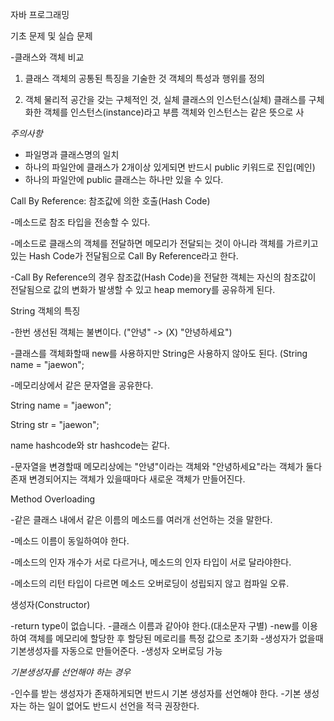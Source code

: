 자바 프로그래밍

기초 문제 및 실습 문제

-클래스와 객체 비교

1. 클래스
   객체의 공통된 특징을 기술한 것
   객체의 특성과 행위를 정의

2. 객체
   물리적 공간을 갖는 구체적인 것, 실체
   클래스의 인스턴스(실체)
   클래스를 구체화한 객체를 인스턴스(instance)라고 부름
   객체와 인스턴스는 같은 뜻으로 사

*주의사항*
- 파일명과 클래스명의 일치
- 하나의 파일안에 클래스가 2개이상 있게되면 반드시 public 키워드로 진입(메인)
- 하나의 파일안에 public 클래스는 하나만 있을 수 있다.


Call By Reference: 참조값에 의한 호출(Hash Code)

-메소드로 참조 타입을 전송할 수 있다.

-메소드로 클래스의 객체를 전달하면 메모리가 전달되는 것이 아니라
 객체를 가르키고 있는 Hash Code가 전달됨으로 Call By Reference라고 한다.

-Call By Reference의 경우 참조값(Hash Code)을 전달한 객체는 자신의 참조값이
 전달됨으로 값의 변화가 발생할 수 있고 heap memory를 공유하게 된다.


String 객체의 특징

-한번 생선된 객체는 불변이다. ("안녕" -> (X) "안녕하세요")

-클래스를 객체화할때 new를 사용하지만 String은 사용하지 않아도 된다.
 (String name = "jaewon";

-메모리상에서 같은 문자열을 공유한다.
 
String name = "jaewon";
 
String str = "jaewon";
 
name hashcode와 str hashcode는 같다.

-문자열을 변경할때
 메모리상에는 "안녕"이라는 객체와 "안녕하세요"라는 객체가 둘다 존재
 변경되어지는 객체가 있을때마다 새로운 객체가 만들어진다.

Method Overloading

-같은 클래스 내에서 같은 이름의 메소드를 여러개 선언하는 것을 말한다.

-메소드 이름이 동일하여야 한다.

-메소드의 인자 개수가 서로 다르거나, 메소드의 인자 타입이 서로 달라야한다.

-메소드의 리턴 타입이 다르면 메소드 오버로딩이 성립되지 않고 컴파일 오류.

생성자(Constructor)

-return type이 없습니다.
-클래스 이름과 같아야 한다.(대소문자 구별)
-new를 이용하여 객체를 메모리에 할당한 후 할당된 메로리를 특정 값으로 초기화
-생성자가 없을때 기본생성자를 자동으로 만들어준다.
-생성자 오버로딩 가능


*기본생성자를 선언해야 하는 경우*

-인수를 받는 생성자가 존재하게되면 반드시 기본 생성자를 선언해야 한다.
-기본 생성자는 하는 일이 없어도 반드시 선언을 적극 권장한다.


